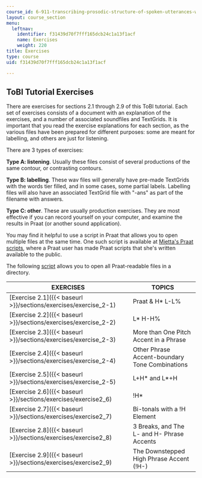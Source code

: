 ```yaml
---
course_id: 6-911-transcribing-prosodic-structure-of-spoken-utterances-with-tobi-january-iap-2006
layout: course_section
menu:
  leftnav:
    identifier: f31439d70f7fff165dcb24c1a13f1acf
    name: Exercises
    weight: 220
title: Exercises
type: course
uid: f31439d70f7fff165dcb24c1a13f1acf

---
```


ToBI Tutorial Exercises
-----------------------

There are exercises for sections 2.1 through 2.9 of this ToBI tutorial. Each set of exercises consists of a document with an explanation of the exercises, and a number of associated soundfiles and TextGrids. It is important that you read the exercise explanations for each section, as the various files have been prepared for different purposes: some are meant for labelling, and others are just for listening.

There are 3 types of exercises:

**Type A: listening**. Usually these files consist of several productions of the same contour, or contrasting contours.

**Type B: labelling**. These wav files will generally have pre-made TextGrids with the words tier filled, and in some cases, some partial labels. Labelling files will also have an associated TextGrid file with "-ans" as part of the filename with answers.

**Type C: other**. These are usually production exercises. They are most effective if you can record yourself on your computer, and examine the results in Praat (or another sound application).

You may find it helpful to use a script in Praat that allows you to open multiple files at the same time. One such script is available at [Mietta's Praat scripts](https://lennes.github.io/spect/), where a Praat user has made Praat scripts that she's written available to the public.

The following [script](https://lennes.github.io/spect/scripts/open_all_files_in_folder.praat) allows you to open all Praat-readable files in a directory.

| EXERCISES | TOPICS |
| --- | --- |
| [Exercise 2.1]({{< baseurl >}}/sections/exercises/exercise_2-1) | Praat & H\* L-L% |
| [Exercise 2.2]({{< baseurl >}}/sections/exercises/exercise_2-2) | L\* H-H% |
| [Exercise 2.3]({{< baseurl >}}/sections/exercises/exercise_2-3) | More than One Pitch Accent in a Phrase |
| [Exercise 2.4]({{< baseurl >}}/sections/exercises/exercise_2-4) | Other Phrase Accent-boundary Tone Combinations |
| [Exercise 2.5]({{< baseurl >}}/sections/exercises/exercise_2-5) | L+H\* and L\*+H |
| [Exercise 2.6]({{< baseurl >}}/sections/exercises/exercise2_6) | !H\* |
| [Exercise 2.7]({{< baseurl >}}/sections/exercises/exercise2_7) | Bi-tonals with a !H Element |
| [Exercise 2.8]({{< baseurl >}}/sections/exercises/exercise2_8) | 3 Breaks, and The L- and H- Phrase Accents |
| [Exercise 2.9]({{< baseurl >}}/sections/exercises/exercise2_9) | The Downstepped High Phrase Accent (!H-)